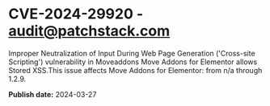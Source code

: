 # CVE-2024-29920 - audit@patchstack.com

Improper Neutralization of Input During Web Page Generation ('Cross-site Scripting') vulnerability in Moveaddons Move Addons for Elementor allows Stored XSS.This issue affects Move Addons for Elementor: from n/a through 1.2.9.



**Publish date:** 2024-03-27
